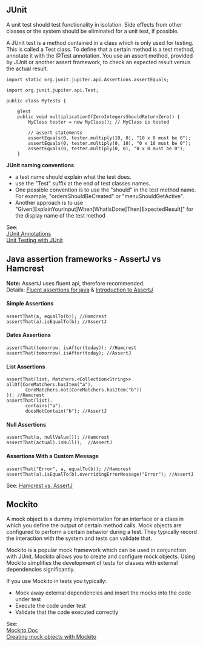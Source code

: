 ## JUnit
A unit test should test functionality in isolation. Side effects from other classes or the system should be eliminated for a unit test, if possible.

A JUnit test is a method contained in a class which is only used for testing. This is called a Test class. To define that a certain method is a test method, annotate it with the @Test annotation. You use an assert method, provided by JUnit or another assert framework, to check an expected result versus the actual result.
```
import static org.junit.jupiter.api.Assertions.assertEquals;

import org.junit.jupiter.api.Test;

public class MyTests {

    @Test
    public void multiplicationOfZeroIntegersShouldReturnZero() {
        MyClass tester = new MyClass(); // MyClass is tested

        // assert statements
        assertEquals(0, tester.multiply(10, 0), "10 x 0 must be 0");
        assertEquals(0, tester.multiply(0, 10), "0 x 10 must be 0");
        assertEquals(0, tester.multiply(0, 0), "0 x 0 must be 0");
    }
```
**JUnit naming conventions**
* a test name should explain what the test does.
* use the "Test" suffix at the end of test classes names.
* One possible convention is to use the "should" in the test method name. For example, "ordersShouldBeCreated" or "menuShouldGetActive".
* Another approach is to use "Given[ExplainYourInput]When[WhatIsDone]Then[ExpectedResult]" for the display name of the test method

See:    
[JUnit Annotations](https://junit.org/junit5/docs/current/user-guide/#writing-tests-annotations)    
[Unit Testing with JUnit](http://www.vogella.com/tutorials/JUnit/article.html)

## Java assertion frameworks - AssertJ vs Hamcrest
**Note:** AssertJ uses fluent api, therefore recommended.      
Details: [Fluent assertions for java](http://joel-costigliola.github.io/assertj/) & [Introduction to AssertJ](http://www.baeldung.com/introduction-to-assertj)

#### Simple Assertions
```
assertThat(a, equalTo(b)); //Hamcrest
assertThat(a).isEqualTo(b); //AssertJ
```

#### Dates Assertions
```
assertThat(tomorrow, isAfter(today)); //Hamcrest
assertThat(tomorrow).isAfter(today); //AssertJ
```

#### List Assertions
```
assertThat(list, Matchers.<Collection<String>> allOf(CoreMatchers.hasItem("a"),
       CoreMatchers.not(CoreMatchers.hasItem("b"))
)); //Hamcrest 
assertThat(list).        
       contains("a").
       doesNotContain("b"); //AssertJ
```

#### Null Assertions
```
assertThat(a, nullValue()); //Hamcrest
assertThat(actual).isNull();  //AssertJ
```

#### Assertions With a Custom Message
```
assertThat("Error", a, equalTo(b)); //Hamcrest
assertThat(a).isEqualTo(b).overridingErrorMessage("Error"); //AssertJ
```
See: [Hamcrest vs. AssertJ](https://dzone.com/articles/hamcrest-vs-assertj-assertion-frameworks-which-one)

## Mockito
A mock object is a dummy implementation for an interface or a class in which you define the output of certain method calls. Mock objects are configured to perform a certain behavior during a test. They typically record the interaction with the system and tests can validate that.

Mockito is a popular mock framework which can be used in conjunction with JUnit. Mockito allows you to create and configure mock objects. Using Mockito simplifies the development of tests for classes with external dependencies significantly.

If you use Mockito in tests you typically:
* Mock away external dependencies and insert the mocks into the code under test
* Execute the code under test
* Validate that the code executed correctly

See:     
[Mockito Doc](http://static.javadoc.io/org.mockito/mockito-core/2.18.3/org/mockito/Mockito.html#verification)    
[Creating mock objects with Mockito](http://www.vogella.com/tutorials/Mockito/article.html#creating-mock-objects-with-mockito)
